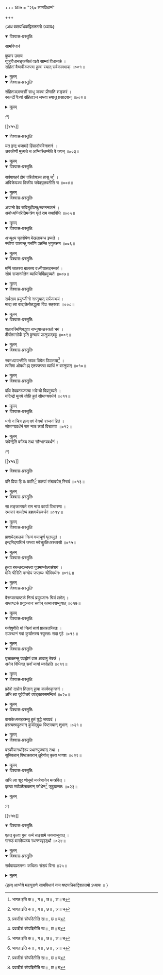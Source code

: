 +++
title = "२६० सामविधानं"

+++

\{अथ षष्ठ्यधिकद्विशततमो ऽध्यायः\}


<details open><summary>विश्वास-प्रस्तुतिः</summary>

सामविधानं  
    
पुष्कर उवाच  
युजुर्विधानङ्कथितं वक्ष्ये साम्नां विधानकं   ।  
संहितां वैष्णवीञ्जप्त्वा हुत्वा स्यात् सर्वकामभाक्   ॥००१॥
</details>

<details><summary>मूलम्</summary>

सामविधानं  
    
पुष्कर उवाच  
युजुर्विधानङ्कथितं वक्ष्ये साम्नां विधानकं   ।  
संहितां वैष्णवीञ्जप्त्वा हुत्वा स्यात् सर्वकामभाक्   ॥००१॥
</details>  

<details open><summary>विश्वास-प्रस्तुतिः</summary>

संहिताञ्छान्दसीं साधु जप्त्वा प्रीणाति शङ्करं   ।  
स्कन्दीं पैत्र्यां संहिताञ्च जप्त्वा स्यात्तु प्रसादवान्   ॥००२॥
</details>

<details><summary>मूलम्</summary>

संहिताञ्छान्दसीं साधु जप्त्वा प्रीणाति शङ्करं   ।  
स्कन्दीं पैत्र्यां संहिताञ्च जप्त्वा स्यात्तु प्रसादवान्   ॥००२॥
</details>  
    
:न्  
    
[^१]: भागत इति क॥ , ग॥ , छ॥ , ञ॥ च  
    
[^२]: प्रवादीशं सोपदितीति ख॥ , छ॥ च  
    
[^३]: सर्वशान्तिकरन्तथेति घ॥ , ञ॥ च  

[[४५५]]
    

<details open><summary>विश्वास-प्रस्तुतिः</summary>

यत इन्द्र भजामहे हिंसादोषविनाशनं ।  
अवकीर्णी मुच्यते च अग्निस्तिग्मेति वै जपन् ॥००३॥
</details>

<details><summary>मूलम्</summary>

यत इन्द्र भजामहे हिंसादोषविनाशनं ।  
अवकीर्णी मुच्यते च अग्निस्तिग्मेति वै जपन् ॥००३॥
</details>  

<details open><summary>विश्वास-प्रस्तुतिः</summary>

सर्वपापहरं ज्ञेयं परितोयञ्च तासु च[^१] ।  
अविक्रेयञ्च विक्रीय जपेद्घृतवतीति च ॥००४॥
</details>

<details><summary>मूलम्</summary>

सर्वपापहरं ज्ञेयं परितोयञ्च तासु च[^१] ।  
अविक्रेयञ्च विक्रीय जपेद्घृतवतीति च ॥००४॥
</details>  

<details open><summary>विश्वास-प्रस्तुतिः</summary>

अयानो देव सवितुर्ज्ञेयन्दुःस्वप्ननाशनं ।  
अबोध्यग्निरितिमन्त्रेण घृतं राम यथाविधि ॥००५॥
</details>

<details><summary>मूलम्</summary>

अयानो देव सवितुर्ज्ञेयन्दुःस्वप्ननाशनं ।  
अबोध्यग्निरितिमन्त्रेण घृतं राम यथाविधि ॥००५॥
</details>  

<details open><summary>विश्वास-प्रस्तुतिः</summary>

अभ्युक्ष्य घृतशेषेण मेखलाबन्ध इष्यते ।  
स्त्रीणां यासान्तु गर्भाणि पतन्ति भृगुसत्तम   ॥००६॥
</details>

<details><summary>मूलम्</summary>

अभ्युक्ष्य घृतशेषेण मेखलाबन्ध इष्यते ।  
स्त्रीणां यासान्तु गर्भाणि पतन्ति भृगुसत्तम   ॥००६॥
</details>  

<details open><summary>विश्वास-प्रस्तुतिः</summary>

मणिं जातस्य बालस्य वध्नीयात्तदनन्तरं ।  
सोमं राजानमेतेन व्याधिभिर्विप्रमुच्यते ॥००७॥
</details>

<details><summary>मूलम्</summary>

मणिं जातस्य बालस्य वध्नीयात्तदनन्तरं ।  
सोमं राजानमेतेन व्याधिभिर्विप्रमुच्यते ॥००७॥
</details>  

<details open><summary>विश्वास-प्रस्तुतिः</summary>

सर्पसाम प्रयुञ्जीनो नाप्नुयात् सर्पजम्भयं ।  
माद्य त्वा वाद्यतेत्येतद्धुत्वा विप्रः सहस्रशः   ॥००८॥
</details>

<details><summary>मूलम्</summary>

सर्पसाम प्रयुञ्जीनो नाप्नुयात् सर्पजम्भयं ।  
माद्य त्वा वाद्यतेत्येतद्धुत्वा विप्रः सहस्रशः   ॥००८॥
</details>  

<details open><summary>विश्वास-प्रस्तुतिः</summary>

शतावरिमणिबद्ध्वा नाप्नुयाच्छस्त्रतो भयं ।  
दीर्घतमसोर्क इति हुत्त्वान्नं प्राप्नुयाद्बहु ॥००९॥
</details>

<details><summary>मूलम्</summary>

शतावरिमणिबद्ध्वा नाप्नुयाच्छस्त्रतो भयं ।  
दीर्घतमसोर्क इति हुत्त्वान्नं प्राप्नुयाद्बहु ॥००९॥
</details>  

<details open><summary>विश्वास-प्रस्तुतिः</summary>

स्वमध्यायन्तीति जपन्न म्रियेत पिपासया[^२] ।  
त्वमिमा ओषधी ह्य् एतज्जप्त्वा व्याधिं न वाप्नुयात्   ॥०१०॥
</details>

<details><summary>मूलम्</summary>

स्वमध्यायन्तीति जपन्न म्रियेत पिपासया[^२] ।  
त्वमिमा ओषधी ह्य् एतज्जप्त्वा व्याधिं न वाप्नुयात्   ॥०१०॥
</details>  

<details open><summary>विश्वास-प्रस्तुतिः</summary>

पथि देवव्रतञ्जप्त्वा भयेभ्यो विप्रमुच्यते ।  
यदिन्द्रो मुनये त्वेति हुतं सौभाग्यवर्धनं ॥०११॥
</details>

<details><summary>मूलम्</summary>

पथि देवव्रतञ्जप्त्वा भयेभ्यो विप्रमुच्यते ।  
यदिन्द्रो मुनये त्वेति हुतं सौभाग्यवर्धनं ॥०११॥
</details>  

<details open><summary>विश्वास-प्रस्तुतिः</summary>

भगो न चित्र इत्य् एवं नेत्रयो रञ्जनं हितं ।  
सौभाग्यवर्धनं राम नात्र कार्य विचारणा ॥०१२॥
</details>

<details><summary>मूलम्</summary>

भगो न चित्र इत्य् एवं नेत्रयो रञ्जनं हितं ।  
सौभाग्यवर्धनं राम नात्र कार्य विचारणा ॥०१२॥
</details>  
जपेन्द्रेति वर्गञ्च तथा सौन्भाग्यवर्धनं ।  
    
:न्  
    
[^१]: परितोयं युतायुतमिति ज॥ , ट॥ च  
    
[^२]: पिपासित इति घ॥ , ञ॥ च  

[[४५६]]
    

<details open><summary>विश्वास-प्रस्तुतिः</summary>

परि प्रिया हि वः कारिः[^१] काम्यां संश्रावयेत् स्त्रियं   ॥०१३॥
</details>

<details><summary>मूलम्</summary>

परि प्रिया हि वः कारिः[^१] काम्यां संश्रावयेत् स्त्रियं   ॥०१३॥
</details>  

<details open><summary>विश्वास-प्रस्तुतिः</summary>

सा तङ्कामयते राम नात्र कार्या विचारणा ।  
रथन्तरं वामदेव्यं ब्रह्मवर्चसवर्धनं ॥०१४॥
</details>

<details><summary>मूलम्</summary>

सा तङ्कामयते राम नात्र कार्या विचारणा ।  
रथन्तरं वामदेव्यं ब्रह्मवर्चसवर्धनं ॥०१४॥
</details>  

<details open><summary>विश्वास-प्रस्तुतिः</summary>

प्राशयेद्बालकं नित्यं वचाचूर्णं घृतप्लुतं   ।  
इन्द्रमिद्गाथिनं जप्त्वा भवेच्छ्रुतिधरस्त्वसौ ॥०१५॥
</details>

<details><summary>मूलम्</summary>

प्राशयेद्बालकं नित्यं वचाचूर्णं घृतप्लुतं   ।  
इन्द्रमिद्गाथिनं जप्त्वा भवेच्छ्रुतिधरस्त्वसौ ॥०१५॥
</details>  

<details open><summary>विश्वास-प्रस्तुतिः</summary>

हुत्वा रथन्तरञ्जप्त्वा पुत्रमाप्नोत्यसंशयं ।  
मयि श्रीरिति मन्त्रोयं जप्तव्यः श्रीविवर्धनः   ॥०१६॥
</details>

<details><summary>मूलम्</summary>

हुत्वा रथन्तरञ्जप्त्वा पुत्रमाप्नोत्यसंशयं ।  
मयि श्रीरिति मन्त्रोयं जप्तव्यः श्रीविवर्धनः   ॥०१६॥
</details>  

<details open><summary>विश्वास-प्रस्तुतिः</summary>

वैरूप्यस्याष्टकं नित्यं प्रयुञ्जानः श्रियं लभेत्   ।  
सप्ताष्टकं प्रयुञ्जानः सर्वान् कामानवाप्नुयात्   ॥०१७॥
</details>

<details><summary>मूलम्</summary>

वैरूप्यस्याष्टकं नित्यं प्रयुञ्जानः श्रियं लभेत्   ।  
सप्ताष्टकं प्रयुञ्जानः सर्वान् कामानवाप्नुयात्   ॥०१७॥
</details>  

<details open><summary>विश्वास-प्रस्तुतिः</summary>

गव्येषुणेति यो नित्यं सायं प्रातरतन्त्रितः ।  
उपस्थानं गवां कुर्यात्तस्य स्युस्ताः सदा गृहे   ॥०१८॥
</details>

<details><summary>मूलम्</summary>

गव्येषुणेति यो नित्यं सायं प्रातरतन्त्रितः ।  
उपस्थानं गवां कुर्यात्तस्य स्युस्ताः सदा गृहे   ॥०१८॥
</details>  

<details open><summary>विश्वास-प्रस्तुतिः</summary>

घृताक्तन्तु यवद्रोणं वात आवातु भेषजं ।  
अनेन विधिवत् सर्वां मायां व्यपोहति ॥०१९॥
</details>

<details><summary>मूलम्</summary>

घृताक्तन्तु यवद्रोणं वात आवातु भेषजं ।  
अनेन विधिवत् सर्वां मायां व्यपोहति ॥०१९॥
</details>  

<details open><summary>विश्वास-प्रस्तुतिः</summary>

प्रदेवो दासेन तिलान् हुत्वा कार्मणकृन्तनं ।  
अभि त्वा पूर्वपीतये वषट्कारसमन्वितं ॥०२०॥
</details>

<details><summary>मूलम्</summary>

प्रदेवो दासेन तिलान् हुत्वा कार्मणकृन्तनं ।  
अभि त्वा पूर्वपीतये वषट्कारसमन्वितं ॥०२०॥
</details>  

<details open><summary>विश्वास-प्रस्तुतिः</summary>

वासकेध्मसहस्रन्तु हुतं युद्धे जयप्रदं ।  
हस्त्यश्वपुरुषान् कुर्याद्बुधः पिष्टमयान् शुभान्   ॥०२१॥
</details>

<details><summary>मूलम्</summary>

वासकेध्मसहस्रन्तु हुतं युद्धे जयप्रदं ।  
हस्त्यश्वपुरुषान् कुर्याद्बुधः पिष्टमयान् शुभान्   ॥०२१॥
</details>  

<details open><summary>विश्वास-प्रस्तुतिः</summary>

परकीयानथोद्देश्य प्रधानपुरुषांस् तथा ।  
सुस्विन्नान् पिष्टकवरान् क्षुरेणोत् कृत्य भागशः   ॥०२२॥
</details>

<details><summary>मूलम्</summary>

परकीयानथोद्देश्य प्रधानपुरुषांस् तथा ।  
सुस्विन्नान् पिष्टकवरान् क्षुरेणोत् कृत्य भागशः   ॥०२२॥
</details>  

<details open><summary>विश्वास-प्रस्तुतिः</summary>

अभि त्वा शूर णोनुमो मन्त्रेणानेन मन्त्रवित् ।  
कृत्वा सर्षपतैलाक्तान् क्रोधेन[^२] जुहुयात्ततः ॥०२३॥
</details>

<details><summary>मूलम्</summary>

अभि त्वा शूर णोनुमो मन्त्रेणानेन मन्त्रवित् ।  
कृत्वा सर्षपतैलाक्तान् क्रोधेन[^२] जुहुयात्ततः ॥०२३॥
</details>  
    
:न्  
    
[^१]: परिप्रियादेव कारिरिति ख॥ , छ॥ च । परिप्रियादेव कविरिति घ॥ , ञ॥ च  
    
[^२]: मन्त्रेणेति ख॥ , छ॥ , ज॥ च  

[[४५७]]
    

<details open><summary>विश्वास-प्रस्तुतिः</summary>

एतत् कृत्वा बुधः कर्म सङ्ग्रामे जयमाप्नुयात् ।  
गारुडं वामदेव्यञ्च रथन्तरवृहद्रथौ ॥०२४॥
</details>

<details><summary>मूलम्</summary>

एतत् कृत्वा बुधः कर्म सङ्ग्रामे जयमाप्नुयात् ।  
गारुडं वामदेव्यञ्च रथन्तरवृहद्रथौ ॥०२४॥
</details>  

<details open><summary>विश्वास-प्रस्तुतिः</summary>

सर्वपापप्रशमनाः कथिताः संशयं विना  ॥२५॥
</details>

<details><summary>मूलम्</summary>

सर्वपापप्रशमनाः कथिताः संशयं विना  ॥२५॥
</details>  
    
\{इत्य् आग्नेये महापुराणे सामविधानं नाम षष्ट्यधिकद्विशततमो ऽध्यायः ॥  }
    
